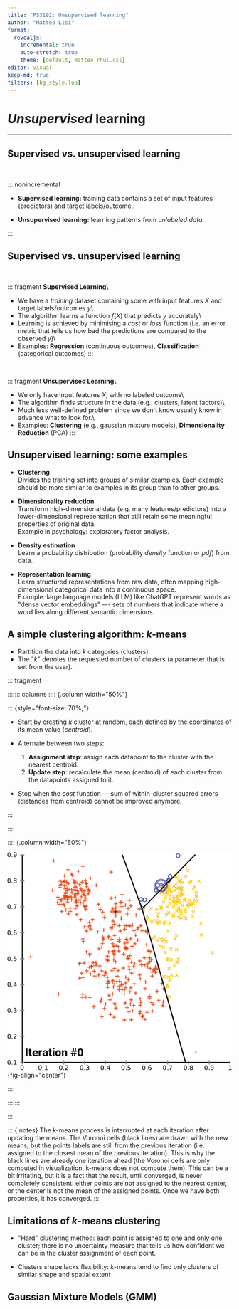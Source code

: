```yaml
---
title: "PS3192: Unsupervised learning"
author: "Matteo Lisi"
format:
  revealjs:
    incremental: true
    auto-stretch: true
    theme: [default, matteo_rhul.css]
editor: visual
keep-md: true
filters: [bg_style.lua]
---
```





# *Unsupervised* learning

------------------------------------------------------------------------

## Supervised vs. unsupervised learning

 

::: nonincremental

-   **Supervised learning:** training data contains a set of input features (predictors) and target labels/outcome.

-   **Unsupervised learning:** learning patterns from *unlabeled data*.

:::

## Supervised vs. unsupervised learning

 

::: fragment
**Supervised Learning**\
- We have a *training* dataset containing some with input features $X$ and target labels/outcomes $y$\
- The algorithm learns a function $f(X)$ that predicts $y$ accurately\
- Learning is achieved by minimising a *cost* or *loss* function (i.e. an error metric that tells us how bad the predictions are compared to the observed $y$)\
- Examples: **Regression** (continuous outcomes), **Classification** (categorical outcomes)
:::

 

::: fragment
**Unsupervised Learning**\
- We only have input features $X$, with no labeled outcome\
- The algorithm finds structure in the data (e.g., clusters, latent factors)\
- Much less well-defined problem since we don't know usually know in advance what to look for.\
- Examples: **Clustering** (e.g., gaussian mixture models), **Dimensionality Reduction** (PCA)
:::

## Unsupervised learning: some examples

- **Clustering**\
Divides the training set into groups of similar examples. Each example should be more similar to examples in its group than to other groups.

- **Dimensionality reduction**\
Transform high-dimensional data (e.g. many features/predictors) into a lower-dimensional representation that still retain some meaningful properties of original data.\
Example in psychology: exploratory factor analysis.

- **Density estimation**\
Learn a probability distribution (probability _density_ function or _pdf_) from data.

- **Representation learning**\
Learn structured representations from raw data, often mapping high-dimensional categorical data into a continuous space.\
Example: large language models (LLM) like ChatGPT represent words as "dense vector embeddings" --- sets of numbers that indicate where a word lies along different semantic dimensions.

## A simple clustering algorithm: $k$-means

- Partition the data into $k$ categories (clusters).
- The "$k$" denotes the requested number of clusters (a parameter that is set from the user).

::: fragment

::::::: columns
:::: {.column width="50%"}

::: {style="font-size: 70%;"}

- Start by creating $k$ cluster at random, each defined by the coordinates of its mean value (_centroid_).
- Alternate between two steps:

  1. **Assignment step**: assign each datapoint to the cluster with the nearest centroid.
  2. **Update step**: recalculate the mean (centroid) of each cluster from the datapoints assigned to it.

- Stop when the _cost_ function — sum of within-cluster squared errors (distances from centroid) cannot be improved anymore.

:::

:::: 

:::: {.column width="50%"}

![](K-means_convergence.gif){fig-align="center"}

::::

:::::::

:::

::: {.notes}
The k-means process is interrupted at each iteration after updating the means. The Voronoi cells (black lines) are drawn with the new means, but the points labels are still from the previous iteration (i.e. assigned to the closest mean of the previous iteration). This is why the black lines are already one iteration ahead (the Voronoi cells are only computed in visualization, k-means does not compute them). This can be a bit irritating, but it is a fact that the result, until converged, is never completely consistent: either points are not assigned to the nearest center, or the center is not the mean of the assigned points. Once we have both properties, it has converged.
:::

## Limitations of $k$-means clustering

<!-- - Not guaranteed to find a "global" optimum -->

- "Hard" clustering method: each point is assigned to one and only one cluster; there is no uncertainty measure that tells us how confident we can be in the cluster assignment of each point.

- Clusters shape lacks flexibility: $k$-means tend to find only clusters of similar shape and spatial extent


## Gaussian Mixture Models (GMM)

